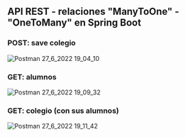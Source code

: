 ## API REST - relaciones "ManyToOne" - "OneToMany" en Spring Boot
### POST: save colegio
![Postman 27_6_2022 19_04_10](https://user-images.githubusercontent.com/88462536/176048095-25bc8d31-c067-4afb-8523-abd2c12ffd7e.png)
### GET: alumnos
![Postman 27_6_2022 19_09_32](https://user-images.githubusercontent.com/88462536/176048186-2aed0c7c-e3c6-4a28-bc85-563932c13b53.png)
### GET: colegio (con sus alumnos)
![Postman 27_6_2022 19_11_42](https://user-images.githubusercontent.com/88462536/176048264-a86cb5f9-c0c0-45cd-ba5a-21bbe75135ba.png)
